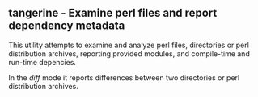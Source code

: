 tangerine - Examine perl files and report dependency metadata
-------------------------------------------------------------

This utility attempts to examine and analyze perl files, directories or
perl distribution archives, reporting provided modules, and compile-time
and run-time depencies.

In the *diff* mode it reports differences between two directories or
perl distribution archives.
